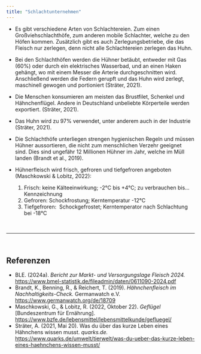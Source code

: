 ```yaml
---
title: "Schlachtunternehmen"
---
```


- Es gibt verschiedene Arten von Schlachtereien. Zum einen Großviehschlachthöfe, zum anderen mobile Schlachter, welche zu den Höfen kommen. Zusätzlich gibt es auch Zerlegungsbetriebe, die das Fleisch nur zerlegen, denn nicht alle Schlachtereien zerlegen das Huhn. 

- Bei den Schlachthöfen werden die Hühner betäubt, entweder mit Gas (60%) oder durch ein elektrisches Wasserbad, und an einen Haken gehängt, wo mit einem Messer die Arterie durchgeschnitten wird. Anschließend werden die Federn gerupft und das Huhn wird zerlegt, maschinell gewogen und portioniert (Sträter, 2021).

- Die Menschen konsumieren am meisten das Brustfilet, Schenkel und Hähnchenflügel. Andere in Deutschland unbeliebte Körperteile werden exportiert. (Sträter, 2021).

- Das Huhn wird zu 97% verwendet, unter anderem auch in der Industrie (Sträter, 2021).

- Die Schlachthöfe unterliegen strengen hygienischen Regeln und müssen Hühner aussortieren, die nicht zum menschlichen Verzehr geeignet sind. Dies sind ungefähr 12 Millionen Hühner im Jahr, welche im Müll landen (Brandt et al., 2019).

- Hühnerfleisch wird frisch, gefroren und tiefgefroren angeboten (Maschkowski & Lobitz, 2022):
    1. Frisch: keine Kälteeinwirkung; -2°C bis +4°C; zu verbrauchen bis... Kennzeichnung
    2. Gefroren: Schockfrostung; Kerntemperatur -12°C
    3. Tiefgefroren:  Schockgefrostet; Kerntemperator nach Schlachtung bei -18°C





<br>

---

<br> 

## Referenzen
- BLE. (2024a). *Bericht zur Markt- und Versorgungslage Fleisch 2024.* <https://www.bmel-statistik.de/fileadmin/daten/0611090-2024.pdf>
- Brandt, K., Benning, R., & Reichert, T. (2019). *Hähnchenfleisch im Nachhaltigkeits-Check.* Germanwatch e.V. <https://www.germanwatch.org/de/18709>
- Maschkowski, G., & Lobitz, R. (2022, Oktober 22). *Geflügel* [Bundeszentrum für Ernährung]. <https://www.bzfe.de/lebensmittel/lebensmittelkunde/gefluegel/>
- Sträter, A. (2021, Mai 20). Was du über das kurze Leben eines Hähnchens wissen musst. *quarks.de.* <https://www.quarks.de/umwelt/tierwelt/was-du-ueber-das-kurze-leben-eines-haehnchens-wissen-musst/>
